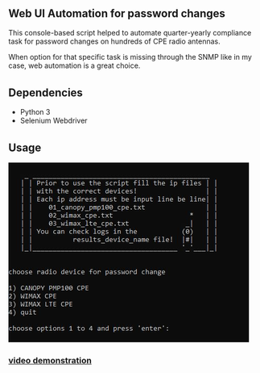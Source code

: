 ######  <h2> Web UI Automation for password changes
 
This console-based script helped to automate quarter-yearly compliance task for password changes on hundreds of CPE radio antennas. <p>When option for that specific task is missing through the SNMP like in my case, web automation is a great choice.</p>

######  <h2> Dependencies

* Python 3
* Selenium Webdriver

######  <h2> Usage

<img src="files/radio.JPG">

<h3><a href="https://arturfatkul.github.io/webautomation-4radio-antennas/">video demonstration</a></h3>



